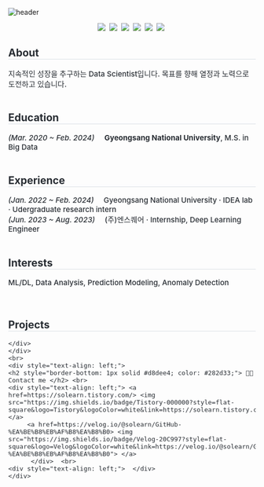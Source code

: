 ![header](https://capsule-render.vercel.app/api?type=venom&color=auto&height=250&section=header&text=Sohyun's%20GitHub&fontSize=70&animation=scaleIn)
<div align='center'>
  <p align="center"> 
    <img src="https://img.shields.io/badge/Python-3766AB?style=flat-square&logo=Python&logoColor=white"/></a>&nbsp 
    <img src="https://img.shields.io/badge/r-276DC3?style=flat-square&logo=r&logoColor=white"/></a>&nbsp  
    <img src="https://img.shields.io/badge/pytorch-EE4C2C?style=flat-square&logo=pytorch&logoColor=white"/></a>&nbsp
    <img src="https://img.shields.io/badge/tableau-E97627?style=flat-square&logo=tableau&logoColor=white"/></a>&nbsp
    <img src="https://img.shields.io/badge/qgis-589632?style=flat-square&logo=qgis&logoColor=white"/></a>&nbsp
    <img src="https://img.shields.io/badge/c-A8B9CC?style=flat-square&logo=c&logoColor=white"/></a>&nbsp
  </p>
</div>

<div align= "center">
    </div>
    <div style="text-align: left;"> 
    <h2 style="border-bottom: 1px solid #d8dee4;  color: #282d33;"> About </h2>  
    <div style="font-weight: 500; font-size: 15px; text-align: left; color: #282d33;"> 지속적인 성장을 추구하는 Data Scientist입니다. 목표를 향해 열정과 노력으로 도전하고 있습니다. </div> 
    </div>
    <br>
    <div style="text-align: left;"> 
    <h2 style="border-bottom: 1px solid #d8dee4; color: #282d33;"> Education </h2>  
    <div style="font-weight: 500; font-size: 15px; text-align: left; color: #282d33;"> <em>(Mar. 2020 ~ Feb. 2024)</em>&nbsp;&nbsp;&nbsp;&nbsp;&nbsp;<strong>Gyeongsang National University</strong>, M.S. in Big Data </div> 
    </div>
    </div>
    <br>
    <div style="text-align: left;"> 
    <h2 style="border-bottom: 1px solid #d8dee4; color: #282d33;"> Experience </h2>  
    <div style="font-weight: 500; font-size: 15px; text-align: left; color: #282d33;"> <em>(Jan. 2022 ~ Feb. 2024)</em>&nbsp;&nbsp;&nbsp;&nbsp;&nbsp;Gyeongsang National University · IDEA lab · Udergraduate research intern </div>     
    <div style="font-weight: 500; font-size: 15px; text-align: left; color: #282d33;"> <em>(Jun. 2023 ~ Aug. 2023)</em>&nbsp;&nbsp;&nbsp;&nbsp;&nbsp;(주)엔스퀘어 · Internship, Deep Learning Engineer </div> 
    </div>
    </div>
    <br>
    <div style="text-align: left;"> 
    <h2 style="border-bottom: 1px solid #d8dee4;  color: #282d33;"> Interests </h2>  
    <div style="font-weight: 500; font-size: 15px; text-align: left; color: #282d33;"> ML/DL, Data Analysis, Prediction Modeling, Anomaly Detection  </div> 
    </div>
    <br>
    <br>
    <div style="text-align: left;"> 
    <h2 style="border-bottom: 1px solid #d8dee4;  color: #282d33;"> Projects </h2>  
    <div style="font-weight: 500; font-size: 15px; text-align: left; color: #282d33;"> 
      
    </div> 
    </div>
    <br>
    <div style="text-align: left;">
    <h2 style="border-bottom: 1px solid #d8dee4; color: #282d33;"> 🧑‍💻 Contact me </h2> <br> 
    <div style="text-align: left;"> <a href=https://solearn.tistory.com/> <img src="https://img.shields.io/badge/Tistory-000000?style=flat-square&logo=Tistory&logoColor=white&link=https://solearn.tistory.com/"> </a>
         <a href=https://velog.io/@solearn/GitHub-%EA%BE%B8%EB%AF%B8%EA%B8%B0> <img src="https://img.shields.io/badge/Velog-20C997?style=flat-square&logo=Velog&logoColor=white&link=https://velog.io/@solearn/GitHub-%EA%BE%B8%EB%AF%B8%EA%B8%B0"> </a>
          </div>  <br> 
    <div style="text-align: left;">  </div> 
    </div>
    
